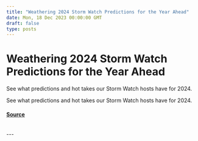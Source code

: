 ```yaml
---
title: "Weathering 2024 Storm Watch Predictions for the Year Ahead"
date: Mon, 18 Dec 2023 00:00:00 GMT
draft: false
type: posts
---
```

# Weathering 2024 Storm Watch Predictions for the Year Ahead





See what predictions and hot takes our Storm Watch hosts have for 2024.

See what predictions and hot takes our Storm Watch hosts have for 2024.

#### [Source](https://www.greynoise.io/blog/weathering-2024-storm-watch-predictions-for-the-year-ahead)

<br/>
---
